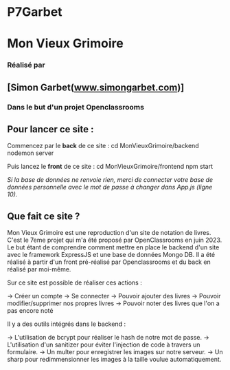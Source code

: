 # P7Garbet 
# Mon Vieux Grimoire

### Réalisé par 
## [Simon Garbet(www.simongarbet.com)]
### Dans le but d'un projet Openclassrooms

## Pour lancer ce site :

Commencez par le **back** de ce site :
cd MonVieuxGrimoire/backend
nodemon server

Puis lancez le **front** de ce site :
cd MonVieuxGrimoire/frontend
npm start

*Si la base de données ne renvoie rien, merci de connecter votre base de données personnelle avec le mot de passe à changer dans App.js (ligne 10).* 


## Que fait ce site ?

Mon Vieux Grimoire est une reproduction d'un site de notation de livres.
C'est le 7eme projet qui m'a été proposé par OpenClassrooms en juin 2023.
Le but étant de comprendre comment mettre en place le backend d'un site avec le framework ExpressJS et une base de données Mongo DB.
Il a été réalisé à partir d'un front pré-réalisé par Openclassrooms et du back en réalisé par moi-même.

Sur ce site est possible de réaliser ces actions :

-> Créer un compte
-> Se connecter
-> Pouvoir ajouter des livres
-> Pouvoir modifier/supprimer nos propres livres
-> Pouvoir noter des livres que l'on a pas encore noté


Il y a des outils intégrés dans le backend :

-> L'utilisation de bcrypt pour réaliser le hash de notre mot de passe.
-> L'utilisation d'un sanitizer pour éviter l'injection de code à travers un formulaire. 
-> Un multer pour enregistrer les images sur notre serveur.
-> Un sharp pour redimmensionner les images à la taille voulue automatiquement.








